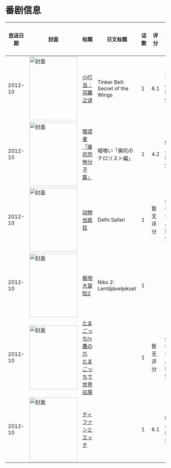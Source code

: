 # 番剧信息

|放送日期|封面|标题|日文标题|话数|评分|评分人数|
|---|---|---|---|---|---|---|
|2012-10|<img src="//lain.bgm.tv/pic/cover/c/f4/20/24621_4eA06.jpg" alt="封面" style="width:150px;height:200px;object-fit:cover;">|[小叮当：羽翼之谜](https://bangumi.tv/subject/24621)|Tinker Bell: Secret of the Wings|1|6.1|19人评分|
|2012-10|<img src="//lain.bgm.tv/pic/cover/c/8d/76/106238_3rCkK.jpg" alt="封面" style="width:150px;height:200px;object-fit:cover;">|[噬谎者「废坑恐怖分子篇」](https://bangumi.tv/subject/106238)|嘘喰い「廃坑のテロリスト編」|1|4.2|50人评分|
|2012-10|<img src="//lain.bgm.tv/pic/cover/c/b0/0a/130778_Peqok.jpg" alt="封面" style="width:150px;height:200px;object-fit:cover;">|[动物也疯狂](https://bangumi.tv/subject/130778)|Delhi Safari|1|暂无评分|少于10人评分|
|2012-10|<img src="//lain.bgm.tv/pic/cover/c/14/78/130762_o1oST.jpg" alt="封面" style="width:150px;height:200px;object-fit:cover;">|[极地大冒险2](https://bangumi.tv/subject/130762)|Niko 2: Lentäjäveljekset|1|||
|2012-10|<img src="//lain.bgm.tv/pic/cover/c/09/d6/84057_DE9U9.jpg" alt="封面" style="width:150px;height:200px;object-fit:cover;">|[たまごっち!×鷹の爪 たまごっちで世界征服](https://bangumi.tv/subject/84057)||1|暂无评分|少于10人评分|
|2012-10|<img src="/img/no_icon_subject.png" alt="封面" style="width:150px;height:200px;object-fit:cover;">|[ティファンとエッチ](https://bangumi.tv/subject/235429)||1|6.1|80人评分|
